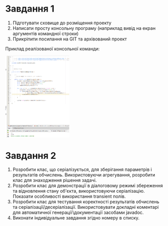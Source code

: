 # Завдання 1
1. Підготувати сховище до розміщення проекту
2. Написати просту консольну програму (наприклад вивід на екран аргументів командної строки)
3. Прикріпити посилання на GIT та архівований проект

Приклад реалізованої консольної команди:

<img align="center" width="40%" height="40%" src="images/test.png">

# Завдання 2
1. Розробити клас, що серіалізується, для зберігання параметрів і результатів обчислень. Використовуючи агрегування, розробити клас для знаходження рішення задачі. 
2. Розробити клас для демонстрації в діалоговому режимі збереження та відновлення стану об'єкта, використовуючи серіалізацію. Показати особливості використання transient полів. 
3. Розробити клас для тестування коректності результатів обчислень та серіалізації/десеріалізації. Використовувати докладні коментарі для автоматичної генерації\документації засобами javadoc.
4. Виконати індивідуальне завдання згідно номеру в списку.